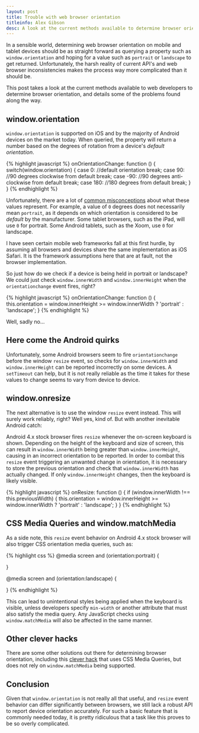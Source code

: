 ```yaml
---
layout: post
title: Trouble with web browser orientation
titleinfo: Alex Gibson
desc: A look at the current methods available to determine browser orientation, and details some of the problems found along the way.
---
```


In a sensible world, determining web browser orientation on mobile and tablet devices should be as straight forward as querying a property such as `window.orientation` and hoping for a value such as `portrait` or `landscape` to get returned. Unfortunately, the harsh reality of current API's and web browser inconsistencies makes the process way more complicated than it should be.

This post takes a look at the current methods available to web developers to determine browser orientation, and details some of the problems found along the way.

window.orientation
------------------

`window.orientation` is supported on iOS and by the majority of Android devices on the market today. When queried, the property will return a number based on the degrees of rotation from a device's *default orientation*.

{% highlight javascript %}
onOrientationChange: function () {
    switch(window.orientation) {
    case 0:
        //default orientation
        break;
    case 90:
        //90 degrees clockwise from default
        break;
    case -90:
        //90 degrees anti-clockwise from default
        break;
    case 180:
        //180 degrees from default
        break;
    }
}
{% endhighlight %}

Unfortunately, there are a lot of [common misconceptions](http://www.matthewgifford.com/2011/12/22/a-misconception-about-window-orientation/) about what these values represent. For example, a value of `0` degrees does not necessarily mean `portrait`, as it depends on which orientation is considered to be *default* by the manufacturer. Some tablet browsers, such as the iPad, will use `0` for portrait. Some Android tablets, such as the Xoom, use `0` for landscape.

I have seen certain mobile web frameworks fall at this first hurdle, by assuming all browsers and devices share the same implementation as iOS Safari. It is the framework assumptions here that are at fault, not the browser implementation.

So just how do we check if a device is being held in portrait or landscape? We could just check `window.innerWidth` and `window.innerHeight` when the `orientationchange` event fires, right?

{% highlight javascript %}
onOrientationChange: function () {
    this.orientation = window.innerHeight >= window.innerWidth ? 'portrait' : 'landscape';
}
{% endhighlight %}

Well, sadly no…

Here come the Android quirks
----------------------------

Unfortunately, some Android browsers seem to fire `orientationchange` before the window `resize` event, so checks for `window.innerWidth` and `window.innerHeight` can be reported incorrectly on some devices. A `setTimeout` can help, but it is not really reliable as the time it takes for these values to change seems to vary from device to device.

window.onresize
---------------

The next alternative is to use the window `resize` event instead. This will surely work reliably, right? Well yes, kind of. But with another inevitable Android catch:

Android 4.x stock browser fires `resize` whenever the on-screen keyboard is shown. Depending on the height of the keyboard and size of screen, this can result in `window.innerWidth` being greater than `window.innerHeight`, causing in an incorrect orientation to be reported. In order to combat this `resize` event triggering an unwanted change in orientation, it is necessary to store the previous orientation and check that `window.innerWidth` has actually changed. If only `window.innerHeight` changes,  then the keyboard is likely visible.

{% highlight javascript %}
onResize: function () {
    if (window.innerWidth !== this.previousWidth) {
        this.orientation = window.innerHeight >= window.innerWidth ? 'portrait' : 'landscape';
    }
}
{% endhighlight %}

CSS Media Queries and window.matchMedia
---------------------------------------

As a side note, this `resize` event behavior on Android 4.x stock browser will also trigger CSS orientation media queries, such as:

{% highlight css %}
@media screen and (orientation:portrait) {

}

@media screen and (orientation:landscape) {

}
{% endhighlight %}

This can lead to unintentional styles being applied when the keyboard is visible, unless developers specify `min-width` or another attribute that must also satisfy the media query. Any JavaScript checks using `window.matchMedia` will also be affected in the same manner.

Other clever hacks
------------------

There are some other solutions out there for determining browser orientation, including this [clever hack](http://fettblog.eu/blog/2012/04/16/robust-but-hacky-way-of-portraitlandscape-detection/) that uses CSS Media Queries, but does not rely on `window.matchMedia` being supported.

Conclusion
----------

Given that `window.orientation` is not really all that useful, and `resize` event behavior can differ significantly between browsers, we still lack a robust API to report device orientation accurately. For such a basic feature that is commonly needed today, it is pretty ridiculous that a task like this proves to be so overly complicated.

